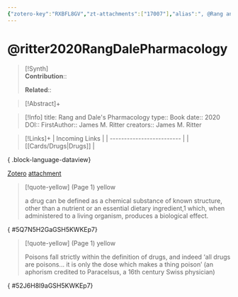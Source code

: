 ```yaml
---
{"zotero-key":"RXBFL8GV","zt-attachments":["17007"],"alias":", @Rang and Dale's Pharmacology","keywords":[],"FirstAuthor":"[[ James M. Ritter]]","tags":["source/book"],"dg-publish":true,"Status":"Reading","Genre":"Non-Fiction","permalink":"/sources/books/ritter2020-rang-dale-pharmacology/","dgPassFrontmatter":true}
---
```


# @ritter2020RangDalePharmacology

>[!Synth]  
>**Contribution**::  
>  
>**Related**:: 
>  

> [!Abstract]+
> 

> [!Info]
> title: Rang and Dale's Pharmacology
> type:: Book
> date:: 2020
> DOI:: 
> FirstAuthor:: James M. Ritter
> creators:: James M. Ritter

> [!Links]+
>  | Incoming Links            |
> | ------------------------- |
> | [[Cards/Drugs\|Drugs]] |
> 
{ .block-language-dataview}


[Zotero](zotero://select/library/items/RXBFL8GV) [attachment](<file:///Users/nathanmaxwell/Zotero/storage/GSH5KWKE/Ritter%20and%20Flower%20-%202020%20-%20Rang%20and%20Dale's%20Pharmacology.pdf>)

> [!quote-yellow] (Page 1) yellow
> 
> a drug can be defined as a chemical substance of known structure, other than a nutrient or an essential dietary ingredient,1 which, when administered to a living organism, produces a biological effect.
>
{ #5Q7N5H2GaGSH5KWKEp7}


> [!quote-yellow] (Page 1) yellow
> 
> Poisons fall strictly within the definition of drugs, and indeed ‘all drugs are poisons... it is only the dose which makes a thing poison’ (an aphorism credited to Paracelsus, a 16th century Swiss physician)
>
{ #52J6H8I9aGSH5KWKEp7}

